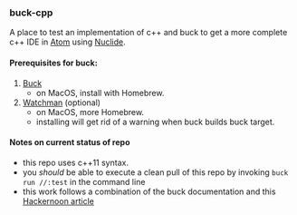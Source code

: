 ### buck-cpp
A place to test an implementation of c++ and buck to get a more complete c++ IDE in [Atom](https://atom.io/) using [Nuclide](https://nuclide.io/docs/languages/cpp/).

#### Prerequisites for buck:
1. [Buck](https://buckbuild.com/setup/getting_started.html)
    * on MacOS, install with Homebrew.
2. [Watchman](https://facebook.github.io/watchman/docs/install.html) (optional)
    * on MacOS, more Homebrew.
    * installing will get rid of a warning when buck builds buck target.

#### Notes on current status of repo
* this repo uses c++11 syntax.
* you _should_ be able to execute a clean pull of this repo by invoking `buck run //:test` in the command line
* this work follows a combination of the buck documentation and this [Hackernoon article](https://hackernoon.com/how-to-create-a-buck-based-c-c-project-38b85273d6a6)
